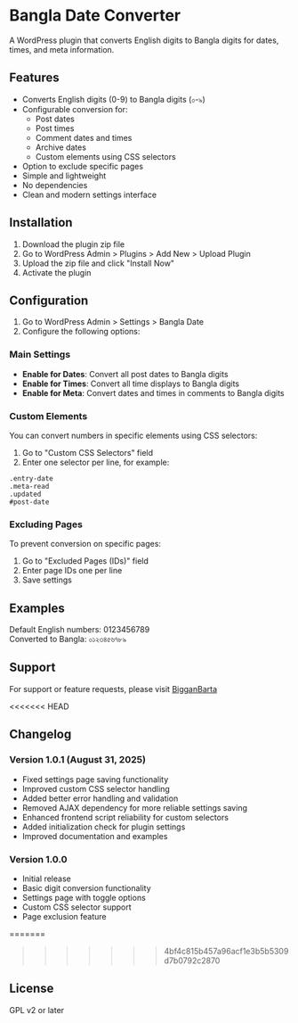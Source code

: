 # Bangla Date Converter

A WordPress plugin that converts English digits to Bangla digits for dates, times, and meta information.

## Features

- Converts English digits (0-9) to Bangla digits (০-৯)
- Configurable conversion for:
  - Post dates
  - Post times
  - Comment dates and times
  - Archive dates
  - Custom elements using CSS selectors
- Option to exclude specific pages
- Simple and lightweight
- No dependencies
- Clean and modern settings interface

## Installation

1. Download the plugin zip file
2. Go to WordPress Admin > Plugins > Add New > Upload Plugin
3. Upload the zip file and click "Install Now"
4. Activate the plugin

## Configuration

1. Go to WordPress Admin > Settings > Bangla Date
2. Configure the following options:

### Main Settings

- **Enable for Dates**: Convert all post dates to Bangla digits
- **Enable for Times**: Convert all time displays to Bangla digits
- **Enable for Meta**: Convert dates and times in comments to Bangla digits

### Custom Elements

You can convert numbers in specific elements using CSS selectors:

1. Go to "Custom CSS Selectors" field
2. Enter one selector per line, for example:
```
.entry-date
.meta-read
.updated
#post-date
```

### Excluding Pages

To prevent conversion on specific pages:

1. Go to "Excluded Pages (IDs)" field
2. Enter page IDs one per line
3. Save settings

## Examples

Default English numbers: 0123456789  
Converted to Bangla: ০১২৩৪৫৬৭৮৯

## Support

For support or feature requests, please visit [BigganBarta](https://bigganbarta.org)

<<<<<<< HEAD
## Changelog

### Version 1.0.1 (August 31, 2025)
- Fixed settings page saving functionality
- Improved custom CSS selector handling
- Added better error handling and validation
- Removed AJAX dependency for more reliable settings saving
- Enhanced frontend script reliability for custom selectors
- Added initialization check for plugin settings
- Improved documentation and examples

### Version 1.0.0
- Initial release
- Basic digit conversion functionality
- Settings page with toggle options
- Custom CSS selector support
- Page exclusion feature

=======
>>>>>>> 4bf4c815b457a96acf1e3b5b5309d7b0792c2870
## License

GPL v2 or later
